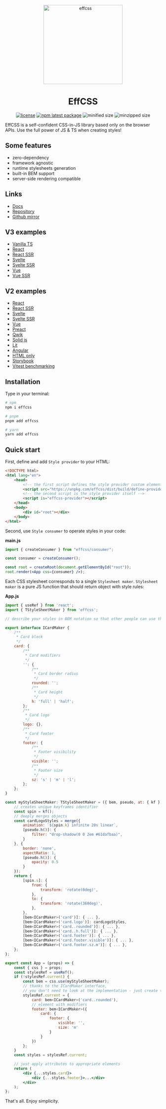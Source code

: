 <p align="center">
  <a href="https://effcss.surge.sh">
    <img alt="effcss" src="https://effcss.surge.sh/logo.svg" height="256px" />
  </a>
</p>

<h1 align="center">EffCSS</h1>

<div align="center">

[![license](https://badgen.net/static/license/Apache%202.0/blue)](https://gitverse.ru/msabitov/effcss/content/master/LICENSE)
[![npm latest package](https://badgen.net/npm/v/effcss)](https://www.npmjs.com/package/effcss)
![minified size](https://flat-badgen.vercel.app/bundlephobia/min/effcss)
![minzipped size](https://flat-badgen.vercel.app/bundlephobia/minzip/effcss)

</div>

EffCSS is a self-confident CSS-in-JS library based only on the browser APIs. Use the full power of JS & TS when creating styles!

## Some features

-   zero-dependency
-   framework agnostic
-   runtime stylesheets generation
-   built-in BEM support
-   server-side rendering compatible

## Links

-   [Docs](https://effcss.surge.sh)
-   [Repository](https://gitverse.ru/msabitov/effcss)
-   [Github mirror](https://github.com/msabitov/effcss)

## V3 examples

-   [Vanilla TS](https://stackblitz.com/edit/effcss-3-ts-vitejs?file=index.html)
-   [React](https://stackblitz.com/edit/effcss-3-react-vitejs?file=index.html)
-   [React SSR](https://stackblitz.com/edit/effcss-3-react-ssr-vitejs?file=index.html)
-   [Svelte](https://stackblitz.com/edit/effcss-3-svelte-vitejs?file=index.html)
-   [Svelte SSR](https://stackblitz.com/edit/effcss-3-svelte-ssr-vitejs?file=index.html)
-   [Vue](https://stackblitz.com/edit/effcss-3-vue-vitejs?file=index.html)
-   [Vue SSR](https://stackblitz.com/edit/effcss-3-vue-ssr-vitejs?file=index.html)

## V2 examples

-   [React](https://stackblitz.com/edit/vitejs-react-effcss?file=index.html)
-   [React SSR](https://stackblitz.com/edit/vitejs-react-ssr-effcss?file=index.html)
-   [Svelte](https://stackblitz.com/edit/vitejs-svelte-effcss?file=index.html)
-   [Svelte SSR](https://stackblitz.com/edit/vitejs-svelte-ssr-effcss?file=index.html)
-   [Vue](https://stackblitz.com/edit/vitejs-vue-effcss?file=index.html)
-   [Preact](https://stackblitz.com/edit/vitejs-preact-effcss?file=index.html)
-   [Qwik](https://stackblitz.com/edit/vitejs-qwik-effcss?file=index.html)
-   [Solid js](https://stackblitz.com/edit/vitejs-solid-effcss?file=index.html)
-   [Lit](https://stackblitz.com/edit/vitejs-lit-effcss?file=index.html)
-   [Angular](https://stackblitz.com/edit/angular-effcss?file=src%2Findex.html)
-   [HTML only](https://stackblitz.com/edit/static-effcss?file=index.html)
-   [Storybook](https://stackblitz.com/edit/storybook-react-effcss?file=src%2Findex.ts)
-   [Vitest benchmarking](https://stackblitz.com/edit/vitest-bench-effcss?file=tests%2FPublic.bench.ts)

## Installation

Type in your terminal:

```sh
# npm
npm i effcss

# pnpm
pnpm add effcss

# yarn
yarn add effcss
```

## Quick start

First, define and add `Style provider` to your HTML:

```html
<!DOCTYPE html>
<html lang="en">
    <head>
        <!-- the first script defines the style provider custom element -->
        <script src="https://unpkg.com/effcss/dist/build/define-provider.min.js" crossorigin="anonymous"></script>
        <!-- the second script is the style provider itself -->
        <script is="effcss-provider"></script>
    </head>
    <body>
        <div id="root"></div>
    </body>
</html>
```

Second, use `Style consumer` to operate styles in your code:

**main.js**

```jsx
import { createConsumer } from "effcss/consumer";

const consumer = createConsumer();

const root = createRoot(document.getElementById("root"));
root.render(<App css={consumer} />);
```

Each CSS stylesheet corresponds to a single `Stylesheet maker`. `Stylesheet maker` is a pure JS function that should return object with style rules:

**App.js**

```jsx
import { useRef } from 'react';
import { TStyleSheetMaker } from 'effcss';

// describe your styles in BEM notation so that other people can use them

export interface ICardMaker {
    /**
     * Card block
     */
    card: {
        /**
         * Card modifiers
         */
        '': {
            /**
             * Card border radius
             */
            rounded: '';
            /**
             * Card height
             */
            h: 'full' | 'half';
        };
        /**
         * Card logo
         */
        logo: {},
        /**
         * Card footer
         */
        footer: {
            /**
             * Footer visibility
             */
            visible: '';
            /**
             * Footer size
             */
            sz: 's' | 'm' | 'l';
        };
    };
}

const myStyleSheetMaker: TStyleSheetMaker = ({ bem, pseudo, at: { kf }, merge }) = {
    // creates unique keyframes identifier
    const spin = kf();
    // deeply merges objects
    const cardLogoStyles = merge({
        animation: `${spin.k} infinite 20s linear`,
        [pseudo.h()]: {
            filter: "drop-shadow(0 0 2em #61dafbaa)",
        }
    }, {
        border: 'none',
        aspectRatio: 1,
        [pseudo.h()]: {
            opacity: 0.5
        }
    });
    return {
        [spin.s]: {
            from: {
                transform: 'rotate(0deg)',
            },
            to: {
                transform: 'rotate(360deg)',
            },
        },
        [bem<ICardMaker>('card')]: { ... },
        [bem<ICardMaker>('card.logo')]: cardLogoStyles,
        [bem<ICardMaker>('card..rounded')]: { ... },
        [bem<ICardMaker>('card..h.full')]: { ... },
        [bem<ICardMaker>('card.footer')]: { ... },
        [bem<ICardMaker>('card.footer.visible')]: { ... },
        [bem<ICardMaker>('card.footer.sz.m')]: { ... },
    };
};

export const App = (props) => {
    const { css } = props;
    const stylesRef = useRef();
    if (!stylesRef.current) {
        const bem = css.use(myStyleSheetMaker);
        // thanks to the ICardMaker interface,
        // you don't need to look at the implementation - just create the necessary attributes
        stylesRef.current = {
            card: bem<ICardMaker>('card..rounded'),
            // element with modifiers
            footer: bem<ICardMaker>({
                card: {
                    footer: {
                        visible: '',
                        size: 'm'
                    }
                }
            })
        };
    }
    const styles = stylesRef.current;

    // just apply attributes to appropriate elements
    return (
        <div {...styles.card}>
            <div {...styles.footer}>...</div>
        </div>
    );
};
```

That's all. Enjoy simplicity.
